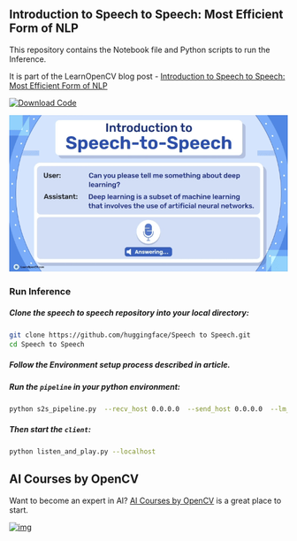 ## Introduction to Speech to Speech: Most Efficient Form of NLP

This repository contains the Notebook file and Python scripts to run the Inference.   

It is part of the LearnOpenCV blog post - [Introduction to Speech to Speech: Most Efficient Form of NLP](https://learnopencv.com/speech-to-speech/)

[<img src="https://learnopencv.com/wp-content/uploads/2022/07/download-button-e1657285155454.png" alt="Download Code" width="200">]()

![](readme_images/feature.gif)

### Run Inference

##### Clone the **speech to speech** repository into your local directory:
```bash
git clone https://github.com/huggingface/Speech to Speech.git
cd Speech to Speech
```
##### Follow the Environment setup process described in article.

##### Run the ``pipeline`` in your python environment:
```bash
python s2s_pipeline.py  --recv_host 0.0.0.0  --send_host 0.0.0.0  --lm_model_name meta-llama/Llama-3.2-1B-Instruct --stt_compile_mode reduce-overhead  --tts_compile_mode reduce-overhead
```
##### Then start the ``client``:
```bash
python listen_and_play.py --localhost
```

## AI Courses by OpenCV

Want to become an expert in AI? [AI Courses by OpenCV](https://opencv.org/courses/) is a great place to start.

[![img](https://learnopencv.com/wp-content/uploads/2023/01/AI-Courses-By-OpenCV-Github.png)](https://opencv.org/courses/)
